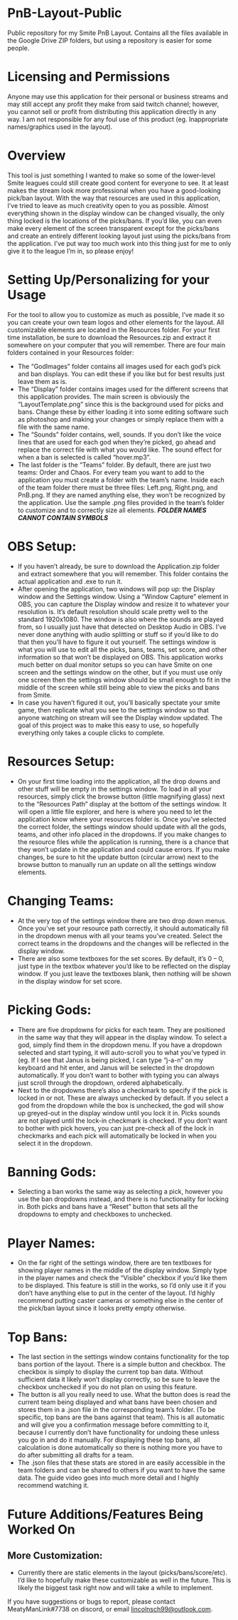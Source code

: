 # PnB-Layout-Public
Public repository for my Smite PnB Layout. Contains all the files available in the Google Drive ZIP folders, but using a repository is easier for some people.

# Licensing and Permissions
Anyone may use this application for their personal or business streams and may still accept any profit they make from said twitch channel; however, you cannot sell or profit from distributing this application directly in any way.
I am not responsible for any foul use of this product (eg. Inappropriate names/graphics used in the layout).

# Overview
This tool is just something I wanted to make so some of the lower-level Smite leagues could still create good content for everyone to see. It at least makes the stream look more professional when you have a good-looking pick/ban layout. With the way that resources are used in this application, I’ve tried to leave as much creativity open to you as possible. Almost everything shown in the display window can be changed visually, the only thing locked is the locations of the picks/bans. If you’d like, you can even make every element of the screen transparent except for the picks/bans and create an entirely different looking layout just using the picks/bans from the application. I’ve put way too much work into this thing just for me to only give it to the league I’m in, so please enjoy!

# Setting Up/Personalizing for your Usage
For the tool to allow you to customize as much as possible, I’ve made it so you can create your own team logos and other elements for the layout. All customizable elements are located in the Resources folder. For your first time installation, be sure to download the Resources.zip and extract it somewhere on your computer that you will remember. There are four main folders contained in your Resources folder:
- The “GodImages” folder contains all images used for each god’s pick and ban displays. You can edit these if you like but for best results just leave them as is.
- The “Display” folder contains images used for the different screens that this application provides. The main screen is obviously the “LayoutTemplate.png” since this is the background used for picks and bans. Change these by either loading it into some editing software such as photoshop and making your changes or simply replace them with a file with the same name.
- The “Sounds” folder contains, well, sounds. If you don’t like the voice lines that are used for each god when they’re picked, go ahead and replace the correct file with what you would like. The sound effect for when a ban is selected is called “hover.mp3”.
- The last folder is the “Teams” folder. By default, there are just two teams: Order and Chaos. For every team you want to add to the application you must create a folder with the team’s name. Inside each of the team folder there must be three files: Left.png, Right.png, and PnB.png. If they are named anything else, they won’t be recognized by the application. Use the sample .png files provided in the team’s folder to customize and to correctly size all elements. ***FOLDER NAMES CANNOT CONTAIN SYMBOLS***

# OBS Setup:
- If you haven’t already, be sure to download the Application.zip folder and extract somewhere that you will remember. This folder contains the actual application and .exe to run it. 
- After opening the application, two windows will pop up: the Display window and the Settings window. Using a “Window Capture” element in OBS, you can capture the Display window and resize it to whatever your resolution is. It’s default resolution should scale pretty well to the standard 1920x1080. The window is also where the sounds are played from, so I usually just have that detected on Desktop Audio in OBS. I’ve never done anything with audio splitting or stuff so if you’d like to do that then you’ll have to figure it out yourself. The settings window is what you will use to edit all the picks, bans, teams, set score, and other information so that won’t be displayed on OBS. This application works much better on dual monitor setups so you can have Smite on one screen and the settings window on the other, but if you must use only one screen then the settings window should be small enough to fit in the middle of the screen while still being able to view the picks and bans from Smite.
- In case you haven’t figured it out, you’ll basically spectate your smite game, then replicate what you see to the settings window so that anyone watching on stream will see the Display window updated. The goal of this project was to make this easy to use, so hopefully everything only takes a couple clicks to complete.

# Resources Setup:
- On your first time loading into the application, all the drop downs and other stuff will be empty in the settings window. To load in all your resources, simply click the browse button (little magnifying glass) next to the “Resources Path” display at the bottom of the settings window. It will open a little file explorer, and here is where you need to let the application know where your resources folder is. Once you’ve selected the correct folder, the settings window should update with all the gods, teams, and other info placed in the dropdowns. If you make changes to the resource files while the application is running, there is a chance that they won’t update in the application and could cause errors. If you make changes, be sure to hit the update button (circular arrow) next to the browse button to manually run an update on all the settings window elements.

# Changing Teams:
- At the very top of the settings window there are two drop down menus. Once you’ve set your resource path correctly, it should automatically fill in the dropdown menus with all your teams you’ve created. Select the correct teams in the dropdowns and the changes will be reflected in the display window.
- There are also some textboxes for the set scores. By default, it’s 0 – 0, just type in the textbox whatever you’d like to be reflected on the display window. If you just leave the textboxes blank, then nothing will be shown in the display window for set score.

# Picking Gods:
- There are five dropdowns for picks for each team. They are positioned in the same way that they will appear in the display window. To select a god, simply find them in the dropdown menu. If you have a dropdown selected and start typing, it will auto-scroll you to what you’ve typed in (eg. If I see that Janus is being picked, I can type “j-a-n” on my keyboard and hit enter, and Janus will be selected in the dropdown automatically. If you don’t want to bother with typing you can always just scroll through the dropdown, ordered alphabetically.
- Next to the dropdowns there’s also a checkmark to specify if the pick is locked in or not. These are always unchecked by default. If you select a god from the dropdown while the box is unchecked, the god will show up greyed-out in the display window until you lock it in. Picks sounds are not played until the lock-in checkmark is checked. If you don’t want to bother with pick hovers, you can just pre-check all of the lock in checkmarks and each pick will automatically be locked in when you select it in the dropdown.


# Banning Gods:
- Selecting a ban works the same way as selecting a pick, however you use the ban dropdowns instead, and there is no functionality for locking in. Both picks and bans have a “Reset” button that sets all the dropdowns to empty and checkboxes to unchecked.

# Player Names:
- On the far right of the settings window, there are ten textboxes for showing player names in the middle of the display window. Simply type in the player names and check the “Visible” checkbox if you’d like them to be displayed. This feature is still in the works, so I’d only use it if you don’t have anything else to put in the center of the layout. I’d highly recommend putting caster cameras or something else in the center of the pick/ban layout since it looks pretty empty otherwise. 

# Top Bans:
- The last section in the settings window contains functionality for the top bans portion of the layout. There is a simple button and checkbox. The checkbox is simply to display the current top ban data. Without sufficient data it likely won’t display correctly, so be sure to leave the checkbox unchecked if you do not plan on using this feature.
- The button is all you really need to use. What the button does is read the current team being displayed and what bans have been chosen and stores them in a .json file in the corresponding team’s folder. (To be specific, top bans are the bans against that team). This is all automatic and will give you a confirmation message before committing to it, because I currently don’t have functionality for undoing these unless you go in and do it manually. For displaying these top bans, all calculation is done automatically so there is nothing more you have to do after submitting all drafts for a team.
- The .json files that these stats are stored in are easily accessible in the team folders and can be shared to others if you want to have the same data. The guide video goes into much more detail and I highly recommend watching it.

# Future Additions/Features Being Worked On
## More Customization:
- Currently there are static elements in the layout (picks/bans/score/etc). I’d like to hopefully make these customizable as well in the future. This is likely the biggest task right now and will take a while to implement.
 
If you have suggestions or bugs to report, please contact MeatyManLink#7738 on discord, or email lincolnsch99@outlook.com.
